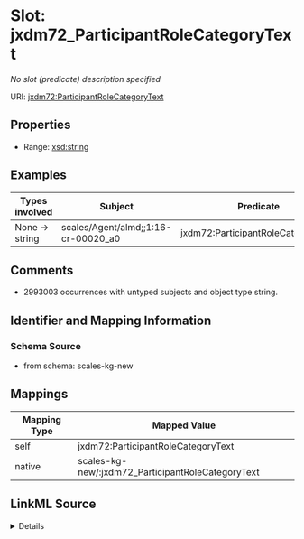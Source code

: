 

# Slot: jxdm72_ParticipantRoleCategoryText


_No slot (predicate) description specified_





URI: [jxdm72:ParticipantRoleCategoryText](http://release.niem.gov/niem/domains/jxdm/7.2/#ParticipantRoleCategoryText)



<!-- no inheritance hierarchy -->








## Properties

* Range: [xsd:string](xsd:string)






## Examples

| Types involved | Subject | Predicate | Object |
| --- | --- | --- | --- |
| None → string | scales/Agent/almd;;1:16-cr-00020_a0 | jxdm72:ParticipantRoleCategoryText | Defendant |


## Comments

* 2993003 occurrences with untyped subjects and object type string.

## Identifier and Mapping Information







### Schema Source


* from schema: scales-kg-new




## Mappings

| Mapping Type | Mapped Value |
| ---  | ---  |
| self | jxdm72:ParticipantRoleCategoryText |
| native | scales-kg-new/:jxdm72_ParticipantRoleCategoryText |




## LinkML Source

<details>
```yaml
name: jxdm72_ParticipantRoleCategoryText
description: No slot (predicate) description specified
comments:
- 2993003 occurrences with untyped subjects and object type string.
examples:
- description: None → string
  object:
    example_object: Defendant
    example_object_type: string
    example_predicate: jxdm72:ParticipantRoleCategoryText
    example_subject: scales/Agent/almd;;1:16-cr-00020_a0
    example_subject_type: None
from_schema: scales-kg-new
rank: 1000
slot_uri: jxdm72:ParticipantRoleCategoryText
alias: jxdm72_ParticipantRoleCategoryText
range: string

```
</details>